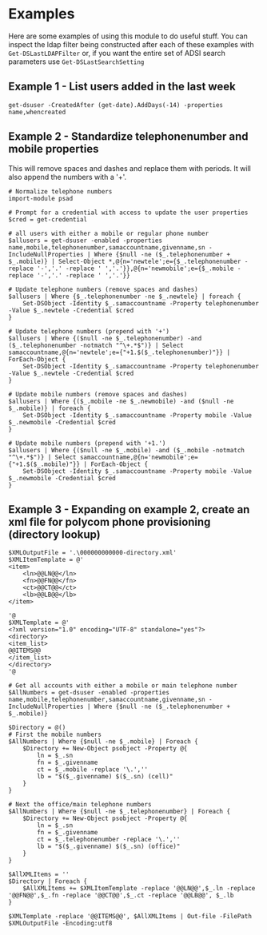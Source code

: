 # Examples
Here are some examples of using this module to do useful stuff. You can inspect the ldap filter being constructed after each of these examples with `Get-DSLastLDAPFilter` or, if you want the entire set of ADSI search parameters use `Get-DSLastSearchSetting`

## Example 1 - List users added in the last week
```
get-dsuser -CreatedAfter (get-date).AddDays(-14) -properties name,whencreated
```

## Example 2 - Standardize telephonenumber and mobile properties
This will remove spaces and dashes and replace them with periods. It will also append the numbers with a '+'.

```
# Normalize telephone numbers
import-module psad

# Prompt for a credential with access to update the user properties
$cred = get-credential

# all users with either a mobile or regular phone number
$allusers = get-dsuser -enabled -properties name,mobile,telephonenumber,samaccountname,givenname,sn -IncludeNullProperties | Where {$null -ne ($_.telephonenumber + $_.mobile)} | Select-Object *,@{n='newtele';e={$_.telephonenumber -replace '-','.' -replace ' ','.'}},@{n='newmobile';e={$_.mobile -replace '-','.' -replace ' ','.'}}

# Update telephone numbers (remove spaces and dashes)
$allusers | Where {$_.telephonenumber -ne $_.newtele} | foreach {
    Set-DSObject -Identity $_.samaccountname -Property telephonenumber -Value $_.newtele -Credential $cred
}

# Update telephone numbers (prepend with '+')
$allusers | Where {($null -ne $_.telephonenumber) -and ($_.telephonenumber -notmatch "^\+.*$")} | Select samaccountname,@{n='newtele';e={"+1.$($_.telephonenumber)"}} | ForEach-Object {
    Set-DSObject -Identity $_.samaccountname -Property telephonenumber -Value $_.newtele -Credential $cred
}

# Update mobile numbers (remove spaces and dashes)
$allusers | Where {($_.mobile -ne $_.newmobile) -and ($null -ne $_.mobile)} | foreach {
    Set-DSObject -Identity $_.samaccountname -Property mobile -Value $_.newmobile -Credential $cred
}

# Update mobile numbers (prepend with '+1.')
$allusers | Where {($null -ne $_.mobile) -and ($_.mobile -notmatch "^\+.*$")} | Select samaccountname,@{n='newmobile';e={"+1.$($_.mobile)"}} | ForEach-Object {
    Set-DSObject -Identity $_.samaccountname -Property mobile -Value $_.newmobile -Credential $cred
}
```

## Example 3 - Expanding on example 2, create an xml file for polycom phone provisioning (directory lookup)

```
$XMLOutputFile = '.\000000000000-directory.xml'
$XMLItemTemplate = @'
<item>
    <ln>@@LN@@</ln>
    <fn>@@FN@@</fn>
    <ct>@@CT@@</ct>
    <lb>@@LB@@</lb>
</item>

'@
$XMLTemplate = @'
<?xml version="1.0" encoding="UTF-8" standalone="yes"?>
<directory>
<item_list>
@@ITEMS@@
</item_list>
</directory>
'@

# Get all accounts with either a mobile or main telephone number
$AllNumbers = get-dsuser -enabled -properties name,mobile,telephonenumber,samaccountname,givenname,sn -IncludeNullProperties | Where {$null -ne ($_.telephonenumber + $_.mobile)}

$Directory = @()
# First the mobile numbers
$AllNumbers | Where {$null -ne $_.mobile} | Foreach {
    $Directory += New-Object psobject -Property @{
        ln = $_.sn
        fn = $_.givenname
        ct = $_.mobile -replace '\.',''
        lb = "$($_.givenname) $($_.sn) (cell)"
    }
}

# Next the office/main telephone numbers
$AllNumbers | Where {$null -ne $_.telephonenumber} | Foreach {
    $Directory += New-Object psobject -Property @{
        ln = $_.sn
        fn = $_.givenname
        ct = $_.telephonenumber -replace '\.',''
        lb = "$($_.givenname) $($_.sn) (office)"
    }
}

$AllXMLItems = ''
$Directory | Foreach {
    $AllXMLItems += $XMLItemTemplate -replace '@@LN@@',$_.ln -replace '@@FN@@',$_.fn -replace '@@CT@@',$_.ct -replace '@@LB@@', $_.lb
}

$XMLTemplate -replace '@@ITEMS@@', $AllXMLItems | Out-file -FilePath $XMLOutputFile -Encoding:utf8
```